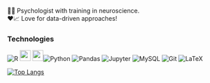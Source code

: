  📖🧠 Psychologist with training in neuroscience.  
 ❤️📈 Love for data-driven approaches!

### Technologies
<img alt="R" src="https://img.shields.io/badge/r-%23276DC3.svg?&style=for-the-badge&logo=r&logoColor=white"/> <a href='https://tidyverse.tidyverse.org'><img src='https://img.shields.io/static/v1?label=-&message=Tidyverse&color=75AADB&style=for-the-badge&logo=Rstudio' height = 25/></a>  <a><img src='https://img.shields.io/static/v1?label=-&message=data.table&color=fae920&style=for-the-badge&logo=R' height = 25/></a><img alt="Python" src="https://img.shields.io/badge/python%20-%2314354C.svg?&style=for-the-badge&logo=python&logoColor=white"/> <img alt="Pandas" src="https://img.shields.io/badge/pandas%20-%23150458.svg?&style=for-the-badge&logo=pandas&logoColor=white" /> <img alt="Jupyter" src="https://img.shields.io/badge/Jupyter%20-%23F37626.svg?&style=for-the-badge&logo=Jupyter&logoColor=white" /> <img alt="MySQL" src="https://img.shields.io/badge/mysql-%2300f.svg?&style=for-the-badge&logo=mysql&logoColor=white"/> <img alt="Git" src="https://img.shields.io/badge/git%20-%23F05033.svg?&style=for-the-badge&logo=git&logoColor=white"/>  <img alt="LaTeX" src="https://img.shields.io/badge/latex%20-%23008080.svg?&style=for-the-badge&logo=latex&logoColor=white"/>

[![Top Langs](https://github-readme-stats.vercel.app/api/top-langs/?username=MateusPsi&layout=compact&theme=cobalt)](https://github.com/MateusPsi/github-readme-stats)

